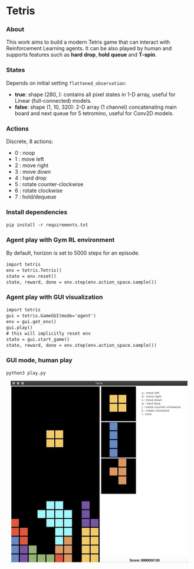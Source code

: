 # Tetris

### About

This work aims to build a modern Tetris game that can interact with Reinforcement Learning agents. It can be also played by human and supports features such as **hard** **drop**, **hold** **queue** and **T-spin**.

### States

Depends on initial setting `flattened_observation`:
- **true**:  shape (280, ): contains all pixel states in 1-D array, useful for Linear (full-connected) models.
- **false**: shape (1, 10, 320): 2-D array (1 channel) concatenating main board and next queue for 5 tetromino, useful for Conv2D models.


### Actions

Discrete, 8 actions:
- 0 : noop
- 1 : move left
- 2 : move right
- 3 : move down
- 4 : hard drop
- 5 : rotate counter-clockwise
- 6 : rotate clockwise
- 7 : hold/dequeue

### Install dependencies

    pip install -r requirements.txt

### Agent play with Gym RL environment

By default, horizon is set to 5000 steps for an episode.

    import tetris
    env = tetris.Tetris()
    state = env.reset()
    state, reward, done = env.step(env.action_space.sample())

### Agent play with GUI visualization

    import tetris
    gui = tetris.GameGUI(mode='agent')
    env = gui.get_env()
    gui.play()
    # this will implicitly reset env
    state = gui.start_game()
    state, reward, done = env.step(env.action_space.sample())

### GUI mode, human play

    python3 play.py

<p align="center">
  <img src="/imgs/gui.jpg" alt="GUI"/>
</p>
